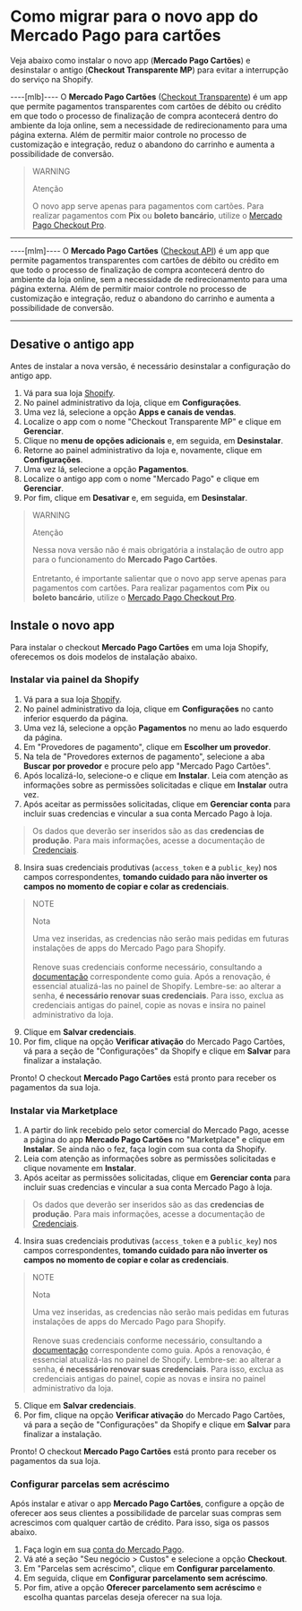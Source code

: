 # Como migrar para o novo app do Mercado Pago para cartões

Veja abaixo como instalar o novo app (**Mercado Pago Cartões**) e desinstalar o antigo (**Checkout Transparente MP**) para evitar a interrupção do serviço na Shopify.

----[mlb]----
O **Mercado Pago Cartões** ([Checkout Transparente](/developers/pt/docs/checkout-api/landing)) é um app que permite pagamentos transparentes com cartões de débito ou crédito em que todo o processo de finalização de compra acontecerá dentro do ambiente da loja online, sem a necessidade de redirecionamento para uma página externa. Além de permitir maior controle no processo de customização e integração, reduz o abandono do carrinho e aumenta a possibilidade de conversão.

> WARNING
>
> Atenção
>
> O novo app serve apenas para pagamentos com cartões. Para realizar pagamentos com **Pix** ou **boleto bancário**, utilize o [Mercado Pago Checkout Pro](/developers/pt/docs/shopify/integration-configuration/checkout-pro).

------------
----[mlm]----
O **Mercado Pago Cartões** ([Checkout API](/developers/pt/docs/checkout-api/landing)) é um app que permite pagamentos transparentes com cartões de débito ou crédito em que todo o processo de finalização de compra acontecerá dentro do ambiente da loja online, sem a necessidade de redirecionamento para uma página externa. Além de permitir maior controle no processo de customização e integração, reduz o abandono do carrinho e aumenta a possibilidade de conversão.

------------

## Desative o antigo app

Antes de instalar a nova versão, é necessário desinstalar a configuração do antigo app.

1. Vá para sua loja [Shopify](https://accounts.shopify.com/store-login).
2. No painel administrativo da loja, clique em **Configurações**.
3. Uma vez lá, selecione a opção **Apps e canais de vendas**. 
4. Localize o app com o nome "Checkout Transparente MP" e clique em **Gerenciar**. 
5. Clique no **menu de opções adicionais** e, em seguida, em **Desinstalar**.
6. Retorne ao painel administrativo da loja e, novamente, clique em **Configurações**.
7. Uma vez lá, selecione a opção **Pagamentos**. 
8. Localize o antigo app com o nome "Mercado Pago" e clique em **Gerenciar**.
9. Por fim, clique em **Desativar** e, em seguida, em **Desinstalar**. 

> WARNING
>
> Atenção
>
> Nessa nova versão não é mais obrigatória a instalação de outro app para o funcionamento do **Mercado Pago Cartões**.
> <br><br>
> Entretanto, é importante salientar que o novo app serve apenas para pagamentos com cartões. Para realizar pagamentos com **Pix** ou **boleto bancário**, utilize o [Mercado Pago Checkout Pro](/developers/pt/docs/shopify/integration-configuration/checkout-pro).

## Instale o novo app

Para instalar o checkout **Mercado Pago Cartões** em uma loja Shopify, oferecemos os dois modelos de instalação abaixo.

### Instalar via painel da Shopify

1. Vá para a sua loja [Shopify](https://accounts.shopify.com/store-login).
2. No painel administrativo da loja, clique em **Configurações** no canto inferior esquerdo da página.
3. Uma vez lá, selecione a opção **Pagamentos** no menu ao lado esquerdo da página. 
4. Em "Provedores de pagamento", clique em **Escolher um provedor**.
5. Na tela de "Provedores externos de pagamento", selecione a aba **Buscar por provedor** e procure pelo app "Mercado Pago Cartões".
6. Após localizá-lo, selecione-o e clique em **Instalar**. Leia com atenção as informações sobre as permissões solicitadas e clique em **Instalar** outra vez.
7. Após aceitar as permissões solicitadas, clique em **Gerenciar conta** para incluir suas credencias e vincular a sua conta Mercado Pago à loja.

> Os dados que deverão ser inseridos são as das **credencias de produção**. Para mais informações, acesse a documentação de [Credenciais](/developers/pt/guides/additional-content/your-integrations/credentials).

8. Insira suas credenciais produtivas (`access_token` e a `public_key`) nos campos correspondentes, **tomando cuidado para não inverter os campos no momento de copiar e colar as credenciais**.

> NOTE
>
> Nota
>
> Uma vez inseridas, as credencias não serão mais pedidas em futuras instalações de apps do Mercado Pago para Shopify.
> <br><br>
> Renove suas credenciais conforme necessário, consultando a [documentação](/developers/pt/docs/shopify/best-practices/credentials-best-practices/secure-credentials) correspondente como guia. Após a renovação, é essencial atualizá-las no painel de Shopify. Lembre-se: ao alterar a senha, **é necessário renovar suas credenciais**. Para isso, exclua as credenciais antigas do painel, copie as novas e insira no painel administrativo da loja.

9. Clique em **Salvar credenciais**.
10. Por fim, clique na opção **Verificar ativação** do Mercado Pago Cartões, vá para a seção de "Configurações" da Shopify e clique em **Salvar** para finalizar a instalação.

Pronto! O checkout **Mercado Pago Cartões** está pronto para receber os pagamentos da sua loja.

### Instalar via Marketplace

1. A partir do link recebido pelo setor comercial do Mercado Pago, acesse a página do app **Mercado Pago Cartões** no "Marketplace" e clique em **Instalar**. Se ainda não o fez, faça login com sua conta da Shopify.
2. Leia com atenção as informações sobre as permissões solicitadas e clique novamente em **Instalar**.
3. Após aceitar as permissões solicitadas, clique em **Gerenciar conta** para incluir suas credencias e vincular a sua conta Mercado Pago à loja.

> Os dados que deverão ser inseridos são as das **credencias de produção**. Para mais informações, acesse a documentação de [Credenciais](/developers/pt/guides/additional-content/your-integrations/credentials).

4. Insira suas credenciais produtivas (`access_token` e a `public_key`) nos campos correspondentes, **tomando cuidado para não inverter os campos no momento de copiar e colar as credenciais**.

> NOTE
>
> Nota
>
> Uma vez inseridas, as credencias não serão mais pedidas em futuras instalações de apps do Mercado Pago para Shopify.
> <br><br>
> Renove suas credenciais conforme necessário, consultando a [documentação](/developers/pt/docs/shopify/best-practices/credentials-best-practices/secure-credentials) correspondente como guia. Após a renovação, é essencial atualizá-las no painel de Shopify. Lembre-se: ao alterar a senha, **é necessário renovar suas credenciais**. Para isso, exclua as credenciais antigas do painel, copie as novas e insira no painel administrativo da loja.

5. Clique em **Salvar credenciais**.
6. Por fim, clique na opção **Verificar ativação** do Mercado Pago Cartões, vá para a seção de "Configurações" da Shopify e clique em **Salvar** para finalizar a instalação.

Pronto! O checkout **Mercado Pago Cartões** está pronto para receber os pagamentos da sua loja.

### Configurar parcelas sem acréscimo

Após instalar e ativar o app **Mercado Pago Cartões**, configure a opção de oferecer aos seus clientes a possibilidade de parcelar suas compras sem acrescimos com qualquer cartão de crédito. Para isso, siga os passos abaixo. 

1. Faça login em sua [conta do Mercado Pago](https://www.mercadopago[FAKER][URL][DOMAIN]/home).
2. Vá até a seção "Seu negócio > Custos" e selecione a opção **Checkout**.
3. Em "Parcelas sem acréscimo", clique em **Configurar parcelamento**.
4. Em seguida, clique em **Configurar parcelamento sem acréscimo**.
5. Por fim, ative a opção **Oferecer parcelamento sem acréscimo** e escolha quantas parcelas deseja oferecer na sua loja.